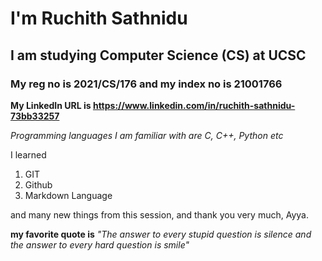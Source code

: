 # I'm Ruchith Sathnidu
## I am studying Computer Science (CS) at UCSC
### My reg no is 2021/CS/176 and my index no is 21001766
**My LinkedIn URL is  https://www.linkedin.com/in/ruchith-sathnidu-73bb33257**

*Programming languages I am familiar with are C, C++, Python etc*

I learned 

   1. GIT
   2. Github
   3. Markdown Language 

and many new things from this session, and thank you very much, Ayya.

**my favorite quote is** *"The answer to every stupid question is silence and the answer to every hard question is smile"*
